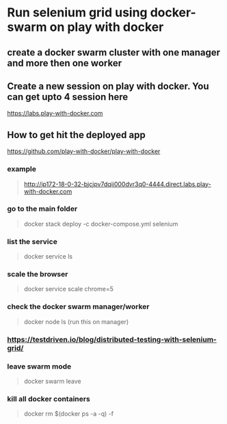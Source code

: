 # Run selenium grid using docker-swarm on play with docker

## create a docker swarm cluster with one manager and more then one worker

## Create a new session on play with docker. You can get upto 4 session here
https://labs.play-with-docker.com


## How to get hit the deployed app
https://github.com/play-with-docker/play-with-docker

### example
> http://ip172-18-0-32-bjcjpv7dqii000dvr3q0-4444.direct.labs.play-with-docker.com


### go to the main folder
> docker stack deploy -c docker-compose.yml selenium

### list the service
> docker service ls

### scale the browser
> docker service scale chrome=5

### check the docker swarm manager/worker
> docker node ls     (run this on manager)


### https://testdriven.io/blog/distributed-testing-with-selenium-grid/

### leave swarm mode
> docker swarm leave

### kill all docker containers 
> docker rm $(docker ps -a -q) -f